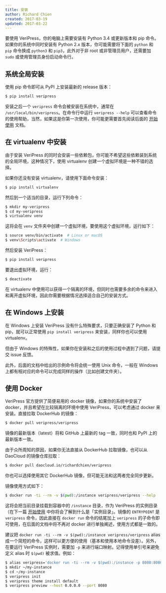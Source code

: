```yaml
---
title: 安装
author: Richard Chien
created: 2017-03-19
updated: 2017-03-22
---
```


要使用 VeriPress，你的电脑上需要安装有 Python 3.4 或更新版本和 pip 命令。如果你的系统中同时安装有 Python 2.x 版本，你可能需要将下面的 `python` 和 `pip` 命令换成 `python3` 和 `pip3`，此外对于非 root 或非管理员用户，还需要加 `sudo` 或使用管理员身份启动命令行。

## 系统全局安装

使用 pip 命令即可从 PyPI 上安装最新的 release 版本：

```sh
$ pip install veripress
```

安装之后一个 `veripress` 命令会被安装在系统中，通常在 `/usr/local/bin/veripress`。在命令行中运行 `veripress --help` 可以查看命令的使用帮助，当然，如果这是你第一次使用，你可能更需要首先阅读后面的 [开始使用](getting-started.html) 文档。

## 在 virtualenv 中安装

由于安装 VeriPress 的同时会安装一些依赖包，你可能不希望这些依赖装到系统的全局环境，这种情况下，使用 virtualenv 创建一个虚拟环境是一种不错的选择。

如果你还没有安装 virtualenv，请使用下面命令安装：

```sh
$ pip install virtualenv
```

然后到一个适当的目录，运行下列命令：

```sh
$ mkdir my-veripress
$ cd my-veripress
$ virtualenv venv
```

这将会在 `venv` 文件夹中创建一个虚拟环境，要使用这个虚拟环境，运行如下：

```sh
$ source venv/bin/activate  # Linux or macOS
$ venv\Scripts\activate  # Windows
```

然后安装 VeriPress：

```sh
$ pip install veripress
```

要退出虚拟环境，运行：

```sh
$ deactivate
```

在 virtualenv 中使用可以获得一个隔离的环境，但同时也需要多余的命令来进入和离开虚拟环境，因此你需要根据情况选择适合自己的安装方式。

## 在 Windows 上安装

在 Windows 上安装 VeriPress 没有什么特殊要求，只要正确安装了 Python 和 pip，就可以正常使用 `pip install veripress` 来安装，同样你也可以使用 virtualenv。

但由于 Windows 的特殊性，如果你在安装和之后的使用过程中遇到了问题，请提交 issue 反馈。

此外，后面的文档中给出的示例命令将会统一使用 Unix 命令，一般在 Windows 上都有相对应的命令可以完成同样的操作（比如创建文件夹）。

## 使用 Docker

VeriPress 官方提供了简便易用的 docker 镜像，如果你的系统中安装了 docker，并且希望在比较隔离的环境中使用 VeriPress，可以考虑通过 docker 来安装。直接拉取 DockerHub 的镜像：

```sh
$ docker pull veripress/veripress
```

镜像的最新版本（latest）将和 GitHub 上最新的 tag 一致，同时也和 PyPI 上的最新版本一致。

由于众所周知的原因，如果你无法直接从 DockerHub 拉取镜像，也可以从 DaoCloud 的镜像仓库拉取：

```sh
$ docker pull daocloud.io/richardchien/veripress
```

你也可以选择使用其它 DockerHub 镜像，但可能无法和这两者完全同步更新。

镜像使用方式如下：

```sh
$ docker run -ti --rm -v $(pwd):/instance veripress/veripress --help
```

这将会把当前目录挂载到容器中的 `/instance` 目录，作为 VeriPress 的实例目录（在下一篇 [开始使用](getting-started.html) 中你将会了解到什么是「实例目录」。镜像的 `ENTRYPOINT` 是 `veripress` 命令，因此直接在 `docker run` 命令的结尾加上 `veripress` 的子命令即可使用，在后面的文档中将不再对 docker 进行单独阐述，使用方式都是一致的。

建议把 `docker run -ti --rm -v $(pwd):/instance veripress/veripress` alias 成一个简短的命令，这样可以更方便的使用（基本和使用本地命令没差）。另外，在要运行 VeriPress 实例时，需要加 `-p` 来进行端口映射。记得使用单引号来避免定义 alias 时 `$(pwd)` 被求值。例如：

```sh
$ alias veripress='docker run -ti --rm -v $(pwd):/instance -p 8080:8080 veripress/veripress'
$ mkdir ~/my-instance
$ cd ~/my-instance
$ veripress init
$ veripress theme install default
$ veripress preview --host 0.0.0.0 --port 8080
```
